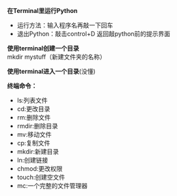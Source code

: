 **在Terminal里运行Python**
+ 运行方法：输入程序名再敲一下回车
+ 退出Python：敲击control+D 返回敲python前的提示界面

**使用terminal创建一个目录**<br/>
mkdir mystuff（新建文件夹的名称）

**使用terminal进入一个目录**(没懂)

**终端命令：**<br/>
- ls:列表文件<br/>
- cd:更改目录<br/>
- rm:删除文件<br/>
- rmdir:删除目录<br/>
- mv:移动文件<br/>
- cp:复制文件<br/>
- mkdir:新建目录<br/>
- ln:创建链接<br/>
- chmod:更改权限<br/>
- touch:创建空文件<br/>
- mc:一个完整的文件管理器<br/>
